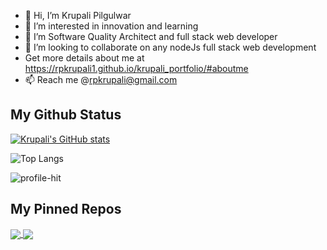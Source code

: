 <!---
rpkrupali1/rpkrupali1 is a ✨ special ✨ repository because its `README.md` (this file) appears on your GitHub profile.
You can click the Preview link to take a look at your changes.
--->

- 👋 Hi, I’m Krupali Pilgulwar
- 👀 I’m interested in innovation and learning
- 🌱 I’m Software Quality Architect and full stack web developer
- 💞️ I’m looking to collaborate on any nodeJs full stack web development
- Get more details about me at  https://rpkrupali1.github.io/krupali_portfolio/#aboutme
- 📫 Reach me @rpkrupali@gmail.com

## My Github Status

[![Krupali's GitHub stats](https://github-readme-stats.vercel.app/api?username=rpkrupali1&hide=contribs,stars&count_private=true&show_icons=true&theme=radical)](https://github.com/rpkrupali1/github-readme-stats)

![Top Langs](https://github-readme-stats.vercel.app/api/top-langs/?username=rpkrupali1&layout=compact&theme=blue-green&count_private=true)

![profile-hit](https://hits.seeyoufarm.com/api/count/incr/badge.svg?url=https%3A%2F%2Fgithub.com%2F{rpkrupali1}1212%2Fhit-counter)

## My Pinned Repos
<a href="https://github.com/rpkrupali1/shop-shine">
  <img align="center" src="https://github-readme-stats.vercel.app/api/pin/?username=rpkrupali1&repo=shop-shine&theme=vue-dark" />
</a>
<a href="https://github.com/rpkrupali1/kitchen-around-you">
  <img align="center" src="https://github-readme-stats.vercel.app/api/pin/?username=rpkrupali1&repo=kitchen-around-you&theme=tokyonight" />
</a>
<br />



<!-- 
![Profile View Counter](https://komarev.com/ghpvc/?username=rpkrupali1) -->
